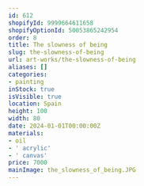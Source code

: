 ```yaml
---
id: 612
shopifyId: 9999664611658
shopifyOptionId: 50053865242954
order: 8
title: The slowness of being
slug: the-slowness-of-being
url: art-works/the-slowness-of-being
aliases: []
categories:
- painting
inStock: true
isVisible: true
location: Spain
height: 100
width: 80
date: 2024-01-01T00:00:00Z
materials:
- oil
- ' acrylic'
- ' canvas'
price: 7000
mainImage: the_slowness_of_being.JPG
---
```

